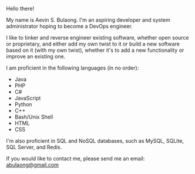 Hello there!

My name is Aevin S. Bulaong. I'm an aspiring developer and system administrator hoping to become a DevOps engineer. 

I like to tinker and reverse engineer existing software, whether open source or proprietary, and either add my own twist to it or build a new software based on it (with my own twist), whether it's to add a new functionality or improve an existing one. 

I am proficient in the following languages (in no order):
- Java
- PHP
- C# 
- JavaScript
- Python
- C++
- Bash/Unix Shell
- HTML
- CSS

I'm also proficient in SQL and NoSQL databases, such as MySQL, SQLite, SQL Server, and Redis.

If you would like to contact me, please send me an email: abulaong@gmail.com

